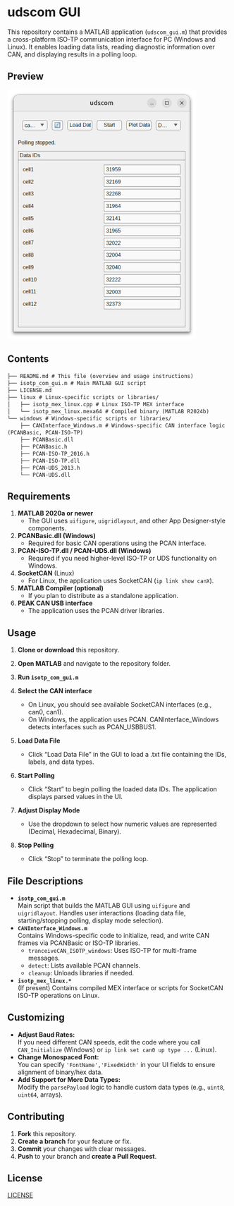 
# udscom GUI

This repository contains a MATLAB application (`udscom_gui.m`) that provides a cross-platform ISO-TP communication interface for PC (Windows and Linux). It enables loading data lists, reading diagnostic information over CAN, and displaying results in a polling loop. 

## Preview
![application gui](preview.png "Application GUI")

## Contents
```.
├── README.md # This file (overview and usage instructions)
├── isotp_com_gui.m # Main MATLAB GUI script
├── LICENSE.md
├── linux # Linux-specific scripts or libraries/
│   ├── isotp_mex_linux.cpp # Linux ISO-TP MEX interface 
│   └── isotp_mex_linux.mexa64 # Compiled binary (MATLAB R2024b)
└── windows # Windows-specific scripts or libraries/
    ├── CANInterface_Windows.m # Windows-specific CAN interface logic (PCANBasic, PCAN-ISO-TP)
    ├── PCANBasic.dll
    ├── PCANBasic.h
    ├── PCAN-ISO-TP_2016.h
    ├── PCAN-ISO-TP.dll
    ├── PCAN-UDS_2013.h
    └── PCAN-UDS.dll
```

## Requirements

1. **MATLAB 2020a or newer**  
   - The GUI uses `uifigure`, `uigridlayout`, and other App Designer-style components.
2. **PCANBasic.dll (Windows)**  
   - Required for basic CAN operations using the PCAN interface.
3. **PCAN-ISO-TP.dll / PCAN-UDS.dll (Windows)**  
   - Required if you need higher-level ISO-TP or UDS functionality on Windows.
4. **SocketCAN** (Linux)  
   - For Linux, the application uses SocketCAN (`ip link show canX`). 
5. **MATLAB Compiler (optional)**  
   - If you plan to distribute as a standalone application.
6. **PEAK CAN USB interface**
   - The application uses the PCAN driver libraries.

## Usage

1. **Clone or download** this repository.
2. **Open MATLAB** and navigate to the repository folder.
3. **Run `isotp_com_gui.m`** 
4. **Select the CAN interface** 
   - On Linux, you should see available SocketCAN interfaces (e.g., can0, can1).
   - On Windows, the application uses PCAN. CANInterface_Windows detects interfaces such as PCAN_USBBUS1.

5. **Load Data File**
   - Click “Load Data File” in the GUI to load a .txt file containing the IDs, labels, and data types.

6. **Start Polling**
   - Click “Start” to begin polling the loaded data IDs. The application displays parsed values in the UI.

7. **Adjust Display Mode**
   - Use the dropdown to select how numeric values are represented (Decimal, Hexadecimal, Binary).

8. **Stop Polling**
   - Click “Stop” to terminate the polling loop.

## File Descriptions

-   **`isotp_com_gui.m`**  
    Main script that builds the MATLAB GUI using `uifigure` and `uigridlayout`. Handles user interactions (loading data file, starting/stopping polling, display mode selection).
-   **`CANInterface_Windows.m`**  
    Contains Windows-specific code to initialize, read, and write CAN frames via PCANBasic or ISO-TP libraries.
    -   `tranceiveCAN_ISOTP_windows`: Uses ISO-TP for multi-frame messages.
    -   `detect`: Lists available PCAN channels.
    -   `cleanup`: Unloads libraries if needed.
-   **`isotp_mex_linux.*`**  
    (If present) Contains compiled MEX interface or scripts for SocketCAN ISO-TP operations on Linux.

## Customizing

-   **Adjust Baud Rates:**  
    If you need different CAN speeds, edit the code where you call `CAN_Initialize` (Windows) or `ip link set can0 up type ...` (Linux).
-   **Change Monospaced Font:**  
    You can specify `'FontName','FixedWidth'` in your UI fields to ensure alignment of binary/hex data.
-   **Add Support for More Data Types:**  
    Modify the `parsePayload` logic to handle custom data types (e.g., `uint8`, `uint64`, arrays).

## Contributing

1.  **Fork** this repository.
2.  **Create a branch** for your feature or fix.
3.  **Commit** your changes with clear messages.
4.  **Push** to your branch and **create a Pull Request**.


## License

[LICENSE](LICENSE.md)

